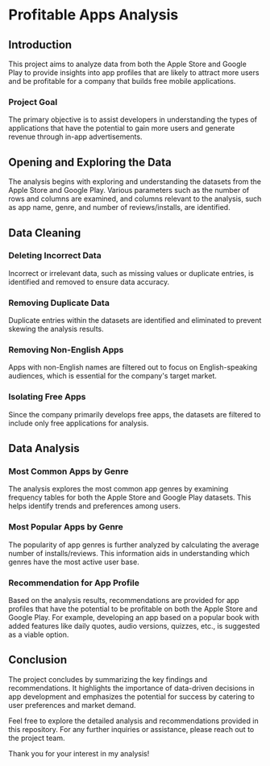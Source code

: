 # Profitable Apps Analysis

## Introduction
This project aims to analyze data from both the Apple Store and Google Play to provide insights into app profiles that are likely to attract more users and be profitable for a company that builds free mobile applications.

### Project Goal
The primary objective is to assist developers in understanding the types of applications that have the potential to gain more users and generate revenue through in-app advertisements.

## Opening and Exploring the Data
The analysis begins with exploring and understanding the datasets from the Apple Store and Google Play. Various parameters such as the number of rows and columns are examined, and columns relevant to the analysis, such as app name, genre, and number of reviews/installs, are identified.

## Data Cleaning

### Deleting Incorrect Data
Incorrect or irrelevant data, such as missing values or duplicate entries, is identified and removed to ensure data accuracy.

### Removing Duplicate Data
Duplicate entries within the datasets are identified and eliminated to prevent skewing the analysis results.

### Removing Non-English Apps
Apps with non-English names are filtered out to focus on English-speaking audiences, which is essential for the company's target market.

### Isolating Free Apps
Since the company primarily develops free apps, the datasets are filtered to include only free applications for analysis.

## Data Analysis
### Most Common Apps by Genre
The analysis explores the most common app genres by examining frequency tables for both the Apple Store and Google Play datasets. This helps identify trends and preferences among users.

### Most Popular Apps by Genre
The popularity of app genres is further analyzed by calculating the average number of installs/reviews. This information aids in understanding which genres have the most active user base.

### Recommendation for App Profile
Based on the analysis results, recommendations are provided for app profiles that have the potential to be profitable on both the Apple Store and Google Play. For example, developing an app based on a popular book with added features like daily quotes, audio versions, quizzes, etc., is suggested as a viable option.

## Conclusion
The project concludes by summarizing the key findings and recommendations. It highlights the importance of data-driven decisions in app development and emphasizes the potential for success by catering to user preferences and market demand.

Feel free to explore the detailed analysis and recommendations provided in this repository. For any further inquiries or assistance, please reach out to the project team.

Thank you for your interest in my analysis!


